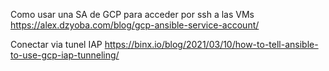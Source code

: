 Como usar una SA de GCP para acceder por ssh a las VMs
https://alex.dzyoba.com/blog/gcp-ansible-service-account/


Conectar via tunel IAP
https://binx.io/blog/2021/03/10/how-to-tell-ansible-to-use-gcp-iap-tunneling/
